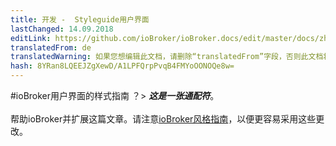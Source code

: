 ```yaml
---
title: 开发 -  Styleguide用户界面
lastChanged: 14.09.2018
editLink: https://github.com/ioBroker/ioBroker.docs/edit/master/docs/zh-cn/dev/styleguideui.md
translatedFrom: de
translatedWarning: 如果您想编辑此文档，请删除“translatedFrom”字段，否则此文档将再次自动翻译
hash: 8YRan8LQEEJZgXewD/A1LPFQrpPvqB4FMYoOONOQe8w=
---
```

#ioBroker用户界面的样式指南
？&gt; ***这是一张通配符***。 <br><br>帮助ioBroker并扩展这篇文章。请注意[ioBroker风格指南](community/styleguidedoc)，以便更容易采用这些更改。